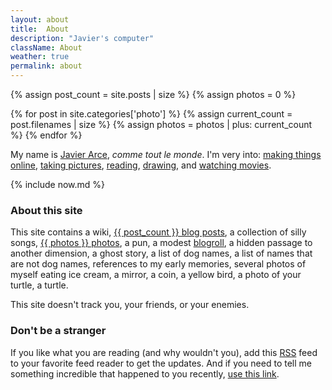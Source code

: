 ```yaml
---
layout: about
title:  About
description: "Javier's computer"
className: About
weather: true
permalink: about
---
```

{% assign post_count = site.posts | size %}
{% assign photos = 0 %}

{% for post in site.categories['photo'] %}
  {% assign current_count = post.filenames | size %}
  {% assign photos = photos | plus: current_count %}
{% endfor %}

My name is [Javier Arce](/me), <em>comme tout le monde</em>. I'm very into: [making things online](/projects),
[taking pictures](/photos), [reading](/books), [drawing](https://drawings.javierarce.com), and [watching movies](/movies).

{% include now.md %}

### About this site

This site contains a wiki, [{{ post_count }} blog posts](/archive), a collection of silly songs, [{{ photos }} photos](/photos),
a pun, a modest [blogroll](/blogroll), a hidden passage to another dimension, a ghost story, a list of dog names,
a list of names that are not dog names, references to my early memories, several photos of
myself eating ice cream, a mirror, a coin, a yellow bird, a photo of your turtle, a
turtle.

This site doesn't track you, your friends, or your enemies.

### Don't be a stranger

If you like what you are reading (and why wouldn't you), add this [RSS](/feed.xml) feed to your favorite feed reader to get the updates. And if you need to tell me something incredible that happened to you recently, [use this
link](https://javier.computer/contact).

